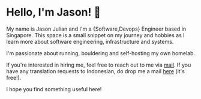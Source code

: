 
# Hello, I'm Jason! 👋

My name is Jason Julian and I'm a {Software,Devops} Engineer based in Singapore. This space is a small snippet on my journey and hobbies as I learn more about software engineering, infrastructure and systems.

I'm passionate about running, bouldering and self-hosting my own homelab.

If you're interested in hiring me, feel free to reach out to me via [mail](mailto:hello@julianjason.com?subject=Jason%20I've%20Got%20A%20Job%20For%You!). If you have any translation requests to Indonesian, do drop me a mail [here](mailto:translations@julianjason.com) (it's free!).

I hope you find something useful here!
